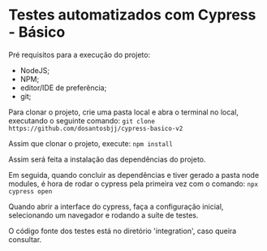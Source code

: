 # Testes automatizados com Cypress - Básico

Pré requisitos para a execução do projeto:

- NodeJS;
- NPM;
- editor/IDE de preferência;
- git; 

Para clonar o projeto, crie uma pasta local e abra o terminal no local, executando o seguinte comando: 
`git clone https://github.com/dosantosbjj/cypress-basico-v2` 

Assim que clonar o projeto, execute:
`npm install`

Assim será feita a instalação das dependências do projeto. 

Em seguida, quando concluir as dependências e tiver gerado a pasta node modules, é hora de rodar o cypress pela primeira vez com o comando:
`npx cypress open`

Quando abrir a interface do cypress, faça a configuração inicial, selecionando um navegador e rodando a suíte de testes. 

O código fonte dos testes está no diretório 'integration', caso queira consultar. 
